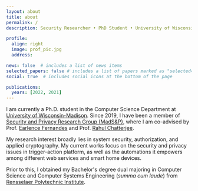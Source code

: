```yaml
---
layout: about
title: about
permalink: /
description: Security Researcher • PhD Student • University of Wisconsin-Madison

profile:
  align: right
  image: prof_pic.jpg
  address: 

news: false  # includes a list of news items
selected_papers: false # includes a list of papers marked as "selected={true}"
social: true  # includes social icons at the bottom of the page

publications:
  years: [2022, 2021]
---
```


I am currently a Ph.D. student in the Computer Science Department at [University of Wisconsin-Madison](https://wisc.edu/). Since 2019, I have been a member of [Security and Privacy Research Group (MadS&P)](https://madsp.cs.wisc.edu/), where I am co-advised by Prof. [Earlence Fernandes](http://www.earlence.com/) and Prof. [Rahul Chatterjee](https://pages.cs.wisc.edu/~chatterjee/). 

My research interest broadly lies in system security, authorization, and applied cryptography. My current works focus on the security and privacy issues in trigger-action platform, as well as the automations it empowers among different web services and smart home devices.

Prior to this, I obtained my Bachelor's degree dual majoring in Computer Science and Computer Systems Engineering (*summa cum laude*) from [Rensselaer Polytechnic Institute](https://rpi.edu/). 





